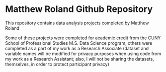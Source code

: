 # Matthew Roland Github Repository

This repository contains data analysis projects completed by Matthew Roland

Some of these projects were completed for academic credit from the CUNY School of Professional Studies M.S. Data Science program, others were completed as a part of my work as a Research Associate (dataset and variable names will be modified for privacy purposes when using code from my work as a Research Assistant; also, I will not be sharing the datasets, themselves, in order to protect participant privacy)
